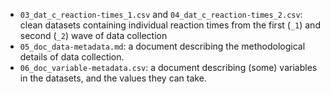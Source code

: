 - `03_dat_c_reaction-times_1.csv` and `04_dat_c_reaction-times_2.csv`: clean
datasets containing individual reaction times from the first (`_1`) and second
(`_2`) wave of data collection
- `05_doc_data-metadata.md`: a document describing the methodological
details of data collection.
- `06_doc_variable-metadata.csv`: a document describing (some) variables
in the datasets, and the values they can take.
